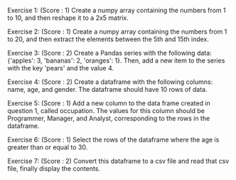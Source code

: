 Exercise 1: (Score : 1)
Create a numpy array containing the numbers from 1 to 10, and then reshape it to a 2x5 matrix.

Exercise 2: (Score : 1)
Create a numpy array containing the numbers from 1 to 20, and then extract the elements between
the 5th and 15th index.

Exercise 3: (Score : 2)
Create a Pandas series with the following data: {'apples': 3, 'bananas': 2, 'oranges': 1}. Then, add a
new item to the series with the key 'pears' and the value 4.

Exercise 4: (Score : 2)
Create a dataframe with the following columns: name, age, and gender. The dataframe should have
10 rows of data.

Exercise 5: (Score : 1)
Add a new column to the data frame created in question 1, called occupation. The values for this
column should be Programmer, Manager, and Analyst, corresponding to the rows in the dataframe.

Exercise 6: (Score : 1)
Select the rows of the dataframe where the age is greater than or equal to 30.

Exercise 7: (Score : 2)
Convert this dataframe to a csv file and read that csv file, finally display the contents.
